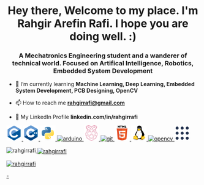 <h1 align="center">Hey there, Welcome to my place. I'm Rahgir Arefin Rafi. I hope you are doing well. :) </h1>
<h3 align="center">A Mechatronics Engineering student and a wanderer of technical world. Focused on Artifical Intelligence, Robotics, Embedded System Development</h3>


- 🌱 I’m currently learning **Machine Learning, Deep Learning, Embedded System Development, PCB Designing, OpenCV**

- 📫 How to reach me **rahgirrafi@gmail.com**
- 🌿 My LinkedIn Profile **linkedin.com/in/rahgirrafi**

<p align="left"> 
<a href="https://www.cprogramming.com/" target="_blank" rel="noreferrer"> <img src="https://raw.githubusercontent.com/devicons/devicon/master/icons/c/c-original.svg" alt="c" width="40" height="40"/> </a> 
<a href="https://www.w3schools.com/cpp/" target="_blank" rel="noreferrer"> <img src="https://raw.githubusercontent.com/devicons/devicon/master/icons/cplusplus/cplusplus-original.svg" alt="cplusplus" width="40" height="40"/> </a> 
<a href="https://www.python.org" target="_blank" rel="noreferrer"> <img src="https://raw.githubusercontent.com/devicons/devicon/master/icons/python/python-original.svg" alt="python" width="40" height="40"/> </a> 
<a href="https://www.arduino.cc/" target="_blank" rel="noreferrer"> <img src="https://cdn.worldvectorlogo.com/logos/arduino-1.svg" alt="arduino" width="40" height="40"/> </a> 
<a href="https://www.raspberrypi.com/" target="_blank" rel="noreferrer"><img src="https://raw.githubusercontent.com/devicons/devicon/master/icons/raspberrypi/raspberrypi-line.svg" alt="Raspberry Pi" width="40" height="40">
<a href="https://git-scm.com/" target="_blank" rel="noreferrer"> <img src="https://www.vectorlogo.zone/logos/git-scm/git-scm-icon.svg" alt="git" width="40" height="40"/> </a> 
<a href="https://www.w3.org/html/" target="_blank" rel="noreferrer"> <img src="https://raw.githubusercontent.com/devicons/devicon/master/icons/html5/html5-original-wordmark.svg" alt="html5" width="40" height="40"/> </a> 
<a href="https://www.linux.org/" target="_blank" rel="noreferrer"> <img src="https://raw.githubusercontent.com/devicons/devicon/master/icons/linux/linux-original.svg" alt="linux" width="40" height="40"/> </a> 
<a href="https://opencv.org/" target="_blank" rel="noreferrer"> <img src="https://www.vectorlogo.zone/logos/opencv/opencv-icon.svg" alt="opencv" width="40" height="40"/> </a>   
<a href="https://www.ros.org/"  target="_blank" rel="noreferrer"><img src= "https://raw.githubusercontent.com/devicons/devicon/master/icons/ros/ros-original.svg" alt="ROS" width="40" height="40">

</p>

<p><img align="left" src="https://github-readme-stats.vercel.app/api/top-langs?username=rahgirrafi&show_icons=true&locale=en&layout=compact" alt="rahgirrafi" /></p>

<p>&nbsp;<img align="center" src="https://github-readme-stats.vercel.app/api?username=rahgirrafi&show_icons=true&locale=en" alt="rahgirrafi" /></p>

<p><img align="center" src="https://github-readme-streak-stats.herokuapp.com/?user=rahgirrafi&" alt="rahgirrafi" /></p>
-
